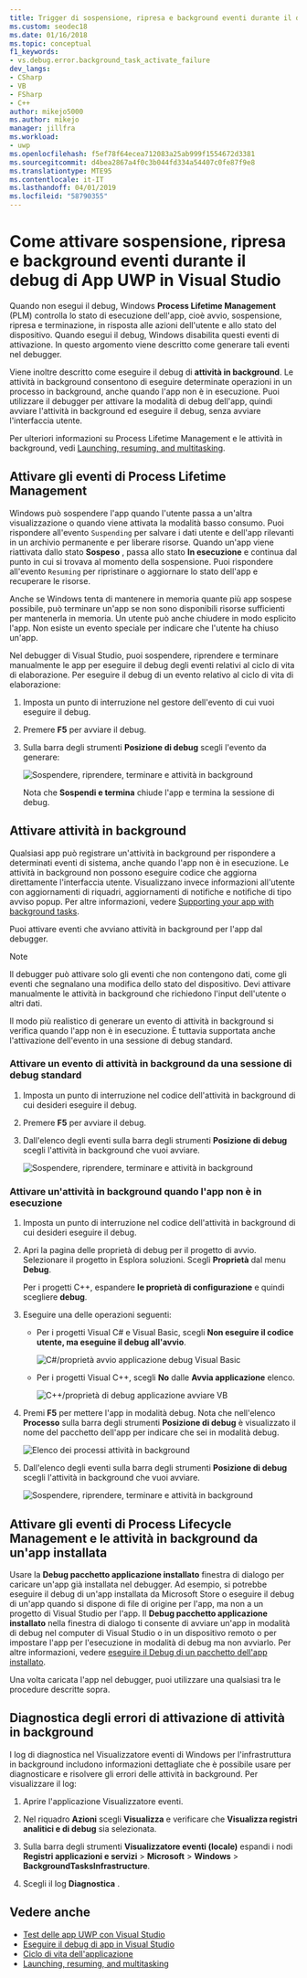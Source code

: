 ```yaml
---
title: Trigger di sospensione, ripresa e background eventi durante il debug di UWP | Microsoft Docs
ms.custom: seodec18
ms.date: 01/16/2018
ms.topic: conceptual
f1_keywords:
- vs.debug.error.background_task_activate_failure
dev_langs:
- CSharp
- VB
- FSharp
- C++
author: mikejo5000
ms.author: mikejo
manager: jillfra
ms.workload:
- uwp
ms.openlocfilehash: f5ef78f64ecea712083a25ab999f1554672d3381
ms.sourcegitcommit: d4bea2867a4f0c3b044fd334a54407c0fe87f9e8
ms.translationtype: MTE95
ms.contentlocale: it-IT
ms.lasthandoff: 04/01/2019
ms.locfileid: "58790355"
---
```

# <a name="how-to-trigger-suspend-resume-and-background-events-while-debugging-uwp-apps-in-visual-studio"></a>Come attivare sospensione, ripresa e background eventi durante il debug di App UWP in Visual Studio
Quando non esegui il debug, Windows **Process Lifetime Management** (PLM) controlla lo stato di esecuzione dell'app, cioè avvio, sospensione, ripresa e terminazione, in risposta alle azioni dell'utente e allo stato del dispositivo. Quando esegui il debug, Windows disabilita questi eventi di attivazione. In questo argomento viene descritto come generare tali eventi nel debugger.

 Viene inoltre descritto come eseguire il debug di **attività in background**. Le attività in background consentono di eseguire determinate operazioni in un processo in background, anche quando l'app non è in esecuzione. Puoi utilizzare il debugger per attivare la modalità di debug dell'app, quindi avviare l'attività in background ed eseguire il debug, senza avviare l'interfaccia utente.

 Per ulteriori informazioni su Process Lifetime Management e le attività in background, vedi [Launching, resuming, and multitasking](/windows/uwp/launch-resume/index).

##  <a name="BKMK_Trigger_Process_Lifecycle_Management_events"></a> Attivare gli eventi di Process Lifetime Management
 Windows può sospendere l'app quando l'utente passa a un'altra visualizzazione o quando viene attivata la modalità basso consumo. Puoi rispondere all'evento `Suspending` per salvare i dati utente e dell'app rilevanti in un archivio permanente e per liberare risorse. Quando un'app viene riattivata dallo stato **Sospeso** , passa allo stato **In esecuzione** e continua dal punto in cui si trovava al momento della sospensione. Puoi rispondere all'evento `Resuming` per ripristinare o aggiornare lo stato dell'app e recuperare le risorse.

 Anche se Windows tenta di mantenere in memoria quante più app sospese possibile, può terminare un'app se non sono disponibili risorse sufficienti per mantenerla in memoria. Un utente può anche chiudere in modo esplicito l'app. Non esiste un evento speciale per indicare che l'utente ha chiuso un'app.

 Nel debugger di Visual Studio, puoi sospendere, riprendere e terminare manualmente le app per eseguire il debug degli eventi relativi al ciclo di vita di elaborazione. Per eseguire il debug di un evento relativo al ciclo di vita di elaborazione:

1.  Imposta un punto di interruzione nel gestore dell'evento di cui vuoi eseguire il debug.

2.  Premere **F5** per avviare il debug.

3.  Sulla barra degli strumenti **Posizione di debug** scegli l'evento da generare:

     ![Sospendere, riprendere, terminare e attività in background](../debugger/media/dbg_suspendresumebackground.png "DBG_SuspendResumeBackground")

     Nota che **Sospendi e termina** chiude l'app e termina la sessione di debug.

##  <a name="BKMK_Trigger_background_tasks"></a> Attivare attività in background
 Qualsiasi app può registrare un'attività in background per rispondere a determinati eventi di sistema, anche quando l'app non è in esecuzione. Le attività in background non possono eseguire codice che aggiorna direttamente l'interfaccia utente. Visualizzano invece informazioni all'utente con aggiornamenti di riquadri, aggiornamenti di notifiche e notifiche di tipo avviso popup. Per altre informazioni, vedere [Supporting your app with background tasks](https://msdn.microsoft.com/library/4c7bb148-eb1f-4640-865e-41f627a46e8e).

 Puoi attivare eventi che avviano attività in background per l'app dal debugger.

> [!NOTE]
>  Il debugger può attivare solo gli eventi che non contengono dati, come gli eventi che segnalano una modifica dello stato del dispositivo. Devi attivare manualmente le attività in background che richiedono l'input dell'utente o altri dati.

 Il modo più realistico di generare un evento di attività in background si verifica quando l'app non è in esecuzione. È tuttavia supportata anche l'attivazione dell'evento in una sessione di debug standard.

###  <a name="BKMK_Trigger_a_background_task_event_from_a_standard_debug_session"></a> Attivare un evento di attività in background da una sessione di debug standard

1.  Imposta un punto di interruzione nel codice dell'attività in background di cui desideri eseguire il debug.

2.  Premere **F5** per avviare il debug.

3.  Dall'elenco degli eventi sulla barra degli strumenti **Posizione di debug** scegli l'attività in background che vuoi avviare.

     ![Sospendere, riprendere, terminare e attività in background](../debugger/media/dbg_suspendresumebackground.png "DBG_SuspendResumeBackground")

###  <a name="BKMK_Trigger_a_background_task_when_the_app_is_not_running"></a> Attivare un'attività in background quando l'app non è in esecuzione

1.  Imposta un punto di interruzione nel codice dell'attività in background di cui desideri eseguire il debug.

2.  Apri la pagina delle proprietà di debug per il progetto di avvio. Selezionare il progetto in Esplora soluzioni. Scegli **Proprietà** dal menu **Debug**.

     Per i progetti C++, espandere **le proprietà di configurazione** e quindi scegliere **debug**.

3.  Eseguire una delle operazioni seguenti:

    -   Per i progetti Visual C# e Visual Basic, scegli **Non eseguire il codice utente, ma eseguine il debug all'avvio**.

         ![C&#35;&#47;proprietà avvio applicazione debug Visual Basic](../debugger/media/dbg_csvb_dontlaunchapp.png "DBG_CsVb_DontLaunchApp")

    -   Per i progetti Visual C++, scegli **No** dalle **Avvia applicazione** elenco.

         ![C&#43;&#43;&#47;proprietà di debug applicazione avviare VB](../debugger/media/dbg_cppjs_dontlaunchapp.png "DBG_CppJs_DontLaunchApp")

4.  Premi **F5** per mettere l'app in modalità debug. Nota che nell'elenco **Processo** sulla barra degli strumenti **Posizione di debug** è visualizzato il nome del pacchetto dell'app per indicare che sei in modalità debug.

     ![Elenco dei processi attività in background](../debugger/media/dbg_backgroundtask_processlist.png "DBG_BackgroundTask_ProcessList")

5.  Dall'elenco degli eventi sulla barra degli strumenti **Posizione di debug** scegli l'attività in background che vuoi avviare.

     ![Sospendere, riprendere, terminare e attività in background](../debugger/media/dbg_suspendresumebackground.png "DBG_SuspendResumeBackground")

##  <a name="BKMK_Trigger_Process_Lifetime_Management_events_and_background_tasks_from_an_installed_app"></a> Attivare gli eventi di Process Lifecycle Management e le attività in background da un'app installata
 Usare la **Debug pacchetto applicazione installato** finestra di dialogo per caricare un'app già installata nel debugger. Ad esempio, si potrebbe eseguire il debug di un'app installata da Microsoft Store o eseguire il debug di un'app quando si dispone di file di origine per l'app, ma non a un progetto di Visual Studio per l'app. Il **Debug pacchetto applicazione installato** nella finestra di dialogo ti consente di avviare un'app in modalità di debug nel computer di Visual Studio o in un dispositivo remoto o per impostare l'app per l'esecuzione in modalità di debug ma non avviarlo. Per altre informazioni, vedere [eseguire il Debug di un pacchetto dell'app installato](../debugger/debug-installed-app-package.md).

 Una volta caricata l'app nel debugger, puoi utilizzare una qualsiasi tra le procedure descritte sopra.

##  <a name="BKMK_Diagnosing_background_task_activation_errors"></a> Diagnostica degli errori di attivazione di attività in background
 I log di diagnostica nel Visualizzatore eventi di Windows per l'infrastruttura in background includono informazioni dettagliate che è possibile usare per diagnosticare e risolvere gli errori delle attività in background. Per visualizzare il log:

1.  Aprire l'applicazione Visualizzatore eventi.

2.  Nel riquadro **Azioni** scegli **Visualizza** e verificare che **Visualizza registri analitici e di debug** sia selezionata.

3.  Sulla barra degli strumenti **Visualizzatore eventi (locale)** espandi i nodi **Registri applicazioni e servizi** > **Microsoft** > **Windows** > **BackgroundTasksInfrastructure**.

4.  Scegli il log **Diagnostica** .

## <a name="see-also"></a>Vedere anche
- [Test delle app UWP con Visual Studio](../test/testing-store-apps-with-visual-studio.md)
- [Eseguire il debug di app in Visual Studio](/visualstudio/debugger/debugging-windows-store-and-windows-universal-apps)
- [Ciclo di vita dell'applicazione](/windows/uwp/launch-resume/app-lifecycle)
- [Launching, resuming, and multitasking](/windows/uwp/launch-resume/index)